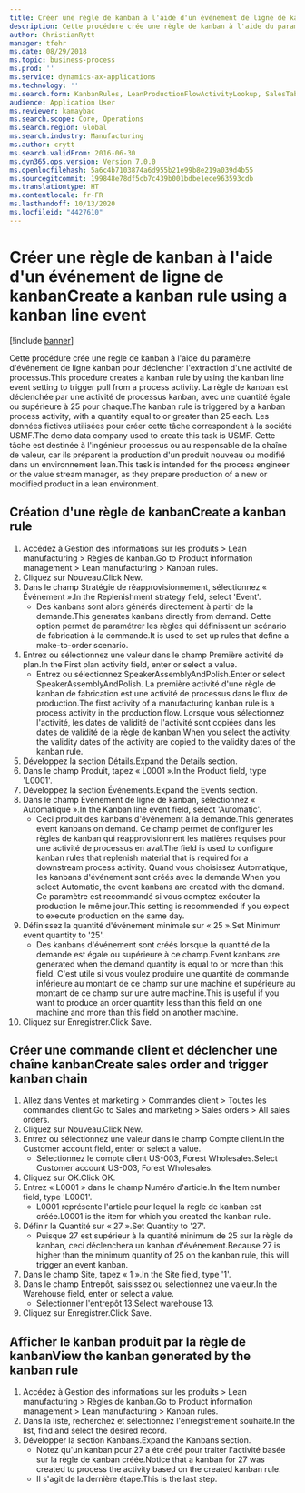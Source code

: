 ```yaml
---
title: Créer une règle de kanban à l'aide d'un événement de ligne de kanban
description: Cette procédure crée une règle de kanban à l'aide du paramètre d'événement de ligne kanban pour déclencher l'extraction d'une activité de processus.
author: ChristianRytt
manager: tfehr
ms.date: 08/29/2018
ms.topic: business-process
ms.prod: ''
ms.service: dynamics-ax-applications
ms.technology: ''
ms.search.form: KanbanRules, LeanProductionFlowActivityLookup, SalesTableListPage, SalesCreateOrder, SalesTable
audience: Application User
ms.reviewer: kamaybac
ms.search.scope: Core, Operations
ms.search.region: Global
ms.search.industry: Manufacturing
ms.author: crytt
ms.search.validFrom: 2016-06-30
ms.dyn365.ops.version: Version 7.0.0
ms.openlocfilehash: 5a6c4b7103874a6d955b21e99b8e219a039d4b55
ms.sourcegitcommit: 199848e78df5cb7c439b001bdbe1ece963593cdb
ms.translationtype: HT
ms.contentlocale: fr-FR
ms.lasthandoff: 10/13/2020
ms.locfileid: "4427610"
---
```

# <a name="create-a-kanban-rule-using-a-kanban-line-event"></a><span data-ttu-id="d36a5-103">Créer une règle de kanban à l'aide d'un événement de ligne de kanban</span><span class="sxs-lookup"><span data-stu-id="d36a5-103">Create a kanban rule using a kanban line event</span></span>

[!include [banner](../../includes/banner.md)]

<span data-ttu-id="d36a5-104">Cette procédure crée une règle de kanban à l'aide du paramètre d'événement de ligne kanban pour déclencher l'extraction d'une activité de processus.</span><span class="sxs-lookup"><span data-stu-id="d36a5-104">This procedure creates a kanban rule by using the kanban line event setting to trigger pull from a process activity.</span></span> <span data-ttu-id="d36a5-105">La règle de kanban est déclenchée par une activité de processus kanban, avec une quantité égale ou supérieure à 25 pour chaque.</span><span class="sxs-lookup"><span data-stu-id="d36a5-105">The kanban rule is triggered by a kanban process activity, with a quantity equal to or greater than 25 each.</span></span> <span data-ttu-id="d36a5-106">Les données fictives utilisées pour créer cette tâche correspondent à la société USMF.</span><span class="sxs-lookup"><span data-stu-id="d36a5-106">The demo data company used to create this task is USMF.</span></span> <span data-ttu-id="d36a5-107">Cette tâche est destinée à l'ingénieur processus ou au responsable de la chaîne de valeur, car ils préparent la production d'un produit nouveau ou modifié dans un environnement lean.</span><span class="sxs-lookup"><span data-stu-id="d36a5-107">This task is intended for the process engineer or the value stream manager, as they prepare production of a new or modified product in a lean environment.</span></span>


## <a name="create-a-kanban-rule"></a><span data-ttu-id="d36a5-108">Création d'une règle de kanban</span><span class="sxs-lookup"><span data-stu-id="d36a5-108">Create a kanban rule</span></span>
1. <span data-ttu-id="d36a5-109">Accédez à Gestion des informations sur les produits > Lean manufacturing > Règles de kanban.</span><span class="sxs-lookup"><span data-stu-id="d36a5-109">Go to Product information management > Lean manufacturing > Kanban rules.</span></span>
2. <span data-ttu-id="d36a5-110">Cliquez sur Nouveau.</span><span class="sxs-lookup"><span data-stu-id="d36a5-110">Click New.</span></span>
3. <span data-ttu-id="d36a5-111">Dans le champ Stratégie de réapprovisionnement, sélectionnez « Événement ».</span><span class="sxs-lookup"><span data-stu-id="d36a5-111">In the Replenishment strategy field, select 'Event'.</span></span>
    * <span data-ttu-id="d36a5-112">Des kanbans sont alors générés directement à partir de la demande.</span><span class="sxs-lookup"><span data-stu-id="d36a5-112">This generates kanbans directly from demand.</span></span> <span data-ttu-id="d36a5-113">Cette option permet de paramétrer les règles qui définissent un scénario de fabrication à la commande.</span><span class="sxs-lookup"><span data-stu-id="d36a5-113">It is used to set up rules that define a make-to-order scenario.</span></span>  
4. <span data-ttu-id="d36a5-114">Entrez ou sélectionnez une valeur dans le champ Première activité de plan.</span><span class="sxs-lookup"><span data-stu-id="d36a5-114">In the First plan activity field, enter or select a value.</span></span>
    * <span data-ttu-id="d36a5-115">Entrez ou sélectionnez SpeakerAssemblyAndPolish.</span><span class="sxs-lookup"><span data-stu-id="d36a5-115">Enter or select SpeakerAssemblyAndPolish.</span></span> <span data-ttu-id="d36a5-116">La première activité d'une règle de kanban de fabrication est une activité de processus dans le flux de production.</span><span class="sxs-lookup"><span data-stu-id="d36a5-116">The first activity of a manufacturing kanban rule is a process activity in the production flow.</span></span> <span data-ttu-id="d36a5-117">Lorsque vous sélectionnez l'activité, les dates de validité de l'activité sont copiées dans les dates de validité de la règle de kanban.</span><span class="sxs-lookup"><span data-stu-id="d36a5-117">When you select the activity, the validity dates of the activity are copied to the validity dates of the kanban rule.</span></span>  
5. <span data-ttu-id="d36a5-118">Développez la section Détails.</span><span class="sxs-lookup"><span data-stu-id="d36a5-118">Expand the Details section.</span></span>
6. <span data-ttu-id="d36a5-119">Dans le champ Produit, tapez « L0001 ».</span><span class="sxs-lookup"><span data-stu-id="d36a5-119">In the Product field, type 'L0001'.</span></span>
7. <span data-ttu-id="d36a5-120">Développez la section Événements.</span><span class="sxs-lookup"><span data-stu-id="d36a5-120">Expand the Events section.</span></span>
8. <span data-ttu-id="d36a5-121">Dans le champ Événement de ligne de kanban, sélectionnez « Automatique ».</span><span class="sxs-lookup"><span data-stu-id="d36a5-121">In the Kanban line event field, select 'Automatic'.</span></span>
    * <span data-ttu-id="d36a5-122">Ceci produit des kanbans d'événement à la demande.</span><span class="sxs-lookup"><span data-stu-id="d36a5-122">This generates event kanbans on demand.</span></span>  <span data-ttu-id="d36a5-123">Ce champ permet de configurer les règles de kanban qui réapprovisionnent les matières requises pour une activité de processus en aval.</span><span class="sxs-lookup"><span data-stu-id="d36a5-123">The field is used to configure kanban rules that replenish material that is required for a downstream process activity.</span></span> <span data-ttu-id="d36a5-124">Quand vous choisissez Automatique, les kanbans d'événement sont créés avec la demande.</span><span class="sxs-lookup"><span data-stu-id="d36a5-124">When you select Automatic, the event kanbans are created with the demand.</span></span> <span data-ttu-id="d36a5-125">Ce paramètre est recommandé si vous comptez exécuter la production le même jour.</span><span class="sxs-lookup"><span data-stu-id="d36a5-125">This setting is recommended if you expect to execute production on the same day.</span></span>  
9. <span data-ttu-id="d36a5-126">Définissez la quantité d'événement minimale sur « 25 ».</span><span class="sxs-lookup"><span data-stu-id="d36a5-126">Set Minimum event quantity to '25'.</span></span>
    * <span data-ttu-id="d36a5-127">Des kanbans d'événement sont créés lorsque la quantité de la demande est égale ou supérieure à ce champ.</span><span class="sxs-lookup"><span data-stu-id="d36a5-127">Event kanbans are generated when the demand quantity is equal to or more than this field.</span></span> <span data-ttu-id="d36a5-128">C'est utile si vous voulez produire une quantité de commande inférieure au montant de ce champ sur une machine et supérieure au montant de ce champ sur une autre machine.</span><span class="sxs-lookup"><span data-stu-id="d36a5-128">This is useful if you want to produce an order quantity less than this field on one machine and more than this field on another machine.</span></span>  
10. <span data-ttu-id="d36a5-129">Cliquez sur Enregistrer.</span><span class="sxs-lookup"><span data-stu-id="d36a5-129">Click Save.</span></span>

## <a name="create-sales-order-and-trigger-kanban-chain"></a><span data-ttu-id="d36a5-130">Créer une commande client et déclencher une chaîne kanban</span><span class="sxs-lookup"><span data-stu-id="d36a5-130">Create sales order and trigger kanban chain</span></span>
1. <span data-ttu-id="d36a5-131">Allez dans Ventes et marketing > Commandes client > Toutes les commandes client.</span><span class="sxs-lookup"><span data-stu-id="d36a5-131">Go to Sales and marketing > Sales orders > All sales orders.</span></span>
2. <span data-ttu-id="d36a5-132">Cliquez sur Nouveau.</span><span class="sxs-lookup"><span data-stu-id="d36a5-132">Click New.</span></span>
3. <span data-ttu-id="d36a5-133">Entrez ou sélectionnez une valeur dans le champ Compte client.</span><span class="sxs-lookup"><span data-stu-id="d36a5-133">In the Customer account field, enter or select a value.</span></span>
    * <span data-ttu-id="d36a5-134">Sélectionnez le compte client US-003, Forest Wholesales.</span><span class="sxs-lookup"><span data-stu-id="d36a5-134">Select Customer account US-003, Forest Wholesales.</span></span>  
4. <span data-ttu-id="d36a5-135">Cliquez sur OK.</span><span class="sxs-lookup"><span data-stu-id="d36a5-135">Click OK.</span></span>
5. <span data-ttu-id="d36a5-136">Entrez « L0001 » dans le champ Numéro d'article.</span><span class="sxs-lookup"><span data-stu-id="d36a5-136">In the Item number field, type 'L0001'.</span></span>
    * <span data-ttu-id="d36a5-137">L0001 représente l'article pour lequel la règle de kanban est créée.</span><span class="sxs-lookup"><span data-stu-id="d36a5-137">L0001 is the item for which you created the kanban rule.</span></span>  
6. <span data-ttu-id="d36a5-138">Définir la Quantité sur « 27 ».</span><span class="sxs-lookup"><span data-stu-id="d36a5-138">Set Quantity to '27'.</span></span>
    * <span data-ttu-id="d36a5-139">Puisque 27 est supérieur à la quantité minimum de 25 sur la règle de kanban, ceci déclenchera un kanban d'événement.</span><span class="sxs-lookup"><span data-stu-id="d36a5-139">Because 27 is higher than the minimum quantity of 25 on the kanban rule, this will trigger an event kanban.</span></span>  
7. <span data-ttu-id="d36a5-140">Dans le champ Site, tapez « 1 ».</span><span class="sxs-lookup"><span data-stu-id="d36a5-140">In the Site field, type '1'.</span></span>
8. <span data-ttu-id="d36a5-141">Dans le champ Entrepôt, saisissez ou sélectionnez une valeur.</span><span class="sxs-lookup"><span data-stu-id="d36a5-141">In the Warehouse field, enter or select a value.</span></span>
    * <span data-ttu-id="d36a5-142">Sélectionner l'entrepôt 13.</span><span class="sxs-lookup"><span data-stu-id="d36a5-142">Select warehouse 13.</span></span>  
9. <span data-ttu-id="d36a5-143">Cliquez sur Enregistrer.</span><span class="sxs-lookup"><span data-stu-id="d36a5-143">Click Save.</span></span>

## <a name="view-the-kanban-generated-by-the-kanban-rule"></a><span data-ttu-id="d36a5-144">Afficher le kanban produit par la règle de kanban</span><span class="sxs-lookup"><span data-stu-id="d36a5-144">View the kanban generated by the kanban rule</span></span>
1. <span data-ttu-id="d36a5-145">Accédez à Gestion des informations sur les produits > Lean manufacturing > Règles de kanban.</span><span class="sxs-lookup"><span data-stu-id="d36a5-145">Go to Product information management > Lean manufacturing > Kanban rules.</span></span>
2. <span data-ttu-id="d36a5-146">Dans la liste, recherchez et sélectionnez l'enregistrement souhaité.</span><span class="sxs-lookup"><span data-stu-id="d36a5-146">In the list, find and select the desired record.</span></span>
3. <span data-ttu-id="d36a5-147">Développer la section Kanbans.</span><span class="sxs-lookup"><span data-stu-id="d36a5-147">Expand the Kanbans section.</span></span>
    * <span data-ttu-id="d36a5-148">Notez qu'un kanban pour 27 a été créé pour traiter l'activité basée sur la règle de kanban créée.</span><span class="sxs-lookup"><span data-stu-id="d36a5-148">Notice that a kanban for 27 was created to process the  activity based on the created kanban rule.</span></span>  
    * <span data-ttu-id="d36a5-149">Il s'agit de la dernière étape.</span><span class="sxs-lookup"><span data-stu-id="d36a5-149">This is the last step.</span></span>  

